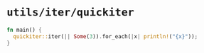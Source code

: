 # `utils/iter/quickiter`

```rs
fn main() {
  quickiter::iter(|| Some(3)).for_each(|x| println!("{x}"));
}
```
